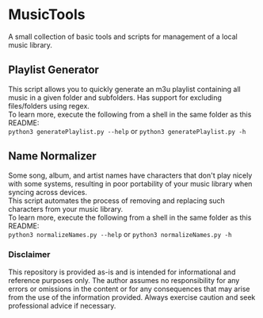 # MusicTools  

A small collection of basic tools and scripts for management of a local music library.  

## Playlist Generator  

This script allows you to quickly generate an m3u playlist containing all music in a given folder and subfolders. Has support for excluding files/folders using regex.  
To learn more, execute the following from a shell in the same folder as this README:  
  ```python3 generatePlaylist.py --help``` or ```python3 generatePlaylist.py -h```  

## Name Normalizer  

Some song, album, and artist names have characters that don't play nicely with some systems, resulting in poor portability of your music library when syncing across devices.  
This script automates the process of removing and replacing such characters from your music library.  
To learn more, execute the following from a shell in the same folder as this README:  
  ```python3 normalizeNames.py --help``` or ```python3 normalizeNames.py -h```  

### Disclaimer  

This repository is provided as-is and is intended for informational and reference purposes only. The author assumes no responsibility for any errors or omissions in the content or for any consequences that may arise from the use of the information provided. Always exercise caution and seek professional advice if necessary.  
